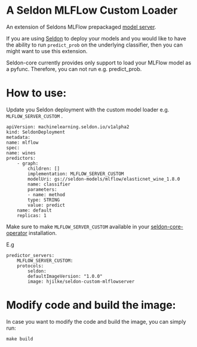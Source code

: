 # A Seldon MLFLow Custom Loader

An extension of Seldons MLFlow prepackaged [model server](https://docs.seldon.io/projects/seldon-core/en/latest/servers/mlflow.html). 

If you are using
[Seldon](https://docs.seldon.io/projects/seldon-core/en/latest/index.html) to deploy your models and you would like to have the ability to run `predict_prob` on the underlying classifier, then you can might want to use
this extension. 

Seldon-core currently provides only support to load your MLFlow model as a pyfunc. Therefore, you can not run e.g. predict_prob.

# How to use:

Update you Seldon deployment with the custom model loader e.g. `MLFLOW_SERVER_CUSTOM`
.

    apiVersion: machinelearning.seldon.io/v1alpha2
    kind: SeldonDeployment
    metadata:
    name: mlflow
    spec:
    name: wines
    predictors:
        - graph:
            children: []
            implementation: MLFLOW_SERVER_CUSTOM
            modelUri: gs://seldon-models/mlflow/elasticnet_wine_1.8.0
            name: classifier
            parameters:
            - name: method
            type: STRING
            value: predict
        name: default
        replicas: 1

Make sure to make `MLFLOW_SERVER_CUSTOM` available in your [seldon-core-operator](https://docs.seldon.io/projects/seldon-core/en/latest/reference/helm.html) installation.

E.g

    predictor_servers:
        MLFLOW_SERVER_CUSTOM:
        protocols:
            seldon:
            defaultImageVersion: "1.0.0"
            image: hjilke/seldon-custom-mlflowserver


# Modify code and build the image:

In case you want to modify the code and build the image, you can simply run:

    make build
